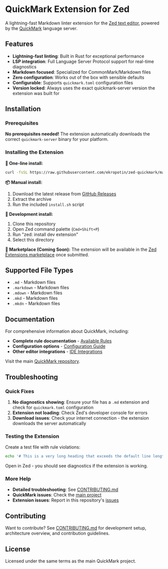 # QuickMark Extension for Zed

A lightning-fast Markdown linter extension for the [Zed text editor](https://zed.dev), powered by the [QuickMark](https://github.com/ekropotin/quickmark) language server.

## Features

- **Lightning-fast linting**: Built in Rust for exceptional performance
- **LSP integration**: Full Language Server Protocol support for real-time diagnostics
- **Markdown focused**: Specialized for CommonMark/Markdown files
- **Zero configuration**: Works out of the box with sensible defaults
- **Configurable**: Supports `quickmark.toml` configuration files
- **Version locked**: Always uses the exact quickmark-server version the extension was built for

## Installation

### Prerequisites

**No prerequisites needed!** The extension automatically downloads the correct `quickmark-server` binary for your platform.

### Installing the Extension

**🚀 One-line install:**

```bash
curl -fsSL https://raw.githubusercontent.com/ekropotin/zed-quickmark/main/install.sh | bash
```

**📦 Manual install:**

1. Download the latest release from [GitHub Releases](https://github.com/ekropotin/zed-quickmark/releases)
2. Extract the archive
3. Run the included `install.sh` script

**🔧 Development install:**

1. Clone this repository
2. Open Zed command palette (`Cmd+Shift+P`)
3. Run "zed: install dev extension"
4. Select this directory

**🏪 Marketplace (Coming Soon):**
The extension will be available in the [Zed Extensions marketplace](https://zed.dev/extensions) once submitted.

## Supported File Types

- `.md` - Markdown files
- `.markdown` - Markdown files
- `.mdown` - Markdown files
- `.mkd` - Markdown files
- `.mkdn` - Markdown files

## Documentation

For comprehensive information about QuickMark, including:

- **Complete rule documentation** - [Available Rules](https://github.com/ekropotin/quickmark#rules)
- **Configuration options** - [Configuration Guide](https://github.com/ekropotin/quickmark#configuration)
- **Other editor integrations** - [IDE Integrations](https://github.com/ekropotin/quickmark#ide-integrations)

Visit the main [QuickMark repository](https://github.com/ekropotin/quickmark).

## Troubleshooting

### Quick Fixes

1. **No diagnostics showing**: Ensure your file has a `.md` extension and check for `quickmark.toml` configuration
2. **Extension not loading**: Check Zed's developer console for errors
3. **Download issues**: Check your internet connection - the extension downloads the server automatically

### Testing the Extension

Create a test file with rule violations:

```bash
echo '# This is a very long heading that exceeds the default line length limit and should trigger line-length rule' > test.md
```

Open in Zed - you should see diagnostics if the extension is working.

### More Help

- **Detailed troubleshooting**: See [CONTRIBUTING.md](CONTRIBUTING.md)
- **QuickMark issues**: Check the [main project](https://github.com/ekropotin/quickmark)
- **Extension issues**: Report in this repository's [issues](https://github.com/ekropotin/zed-quickmark/issues)

## Contributing

Want to contribute? See [CONTRIBUTING.md](CONTRIBUTING.md) for development setup, architecture overview, and contribution guidelines.

## License

Licensed under the same terms as the main QuickMark project.
